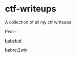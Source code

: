 # ctf-writeups
A collection of all my ctf writeups


Pwn - 

[babybof](/babybof.md) 

[babret2win](/babybofret2win.md)

